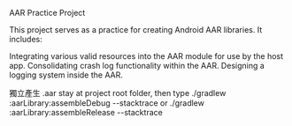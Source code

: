 AAR Practice Project

This project serves as a practice for creating Android AAR libraries. It includes:

Integrating various valid resources into the AAR module for use by the host app.
Consolidating crash log functionality within the AAR.
Designing a logging system inside the AAR.


獨立產生 .aar
stay at project root folder, then type 
./gradlew :aarLibrary:assembleDebug --stacktrace
or
./gradlew :aarLibrary:assembleRelease --stacktrace